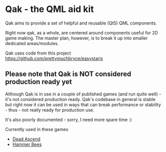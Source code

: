 # Qak - the QML aid kit
Qak aims to provide a set of helpful and reusable (Qt5) QML components.

Right now qak, as a whole, are centered around components useful for 2D game making.
The master plan, however, is to break it up into smaller dedicated areas/modules.

Qak uses code from this project
https://github.com/prettymuchbryce/easystarjs

## Please note that Qak is NOT considered production ready yet
Although Qak is in use in a couple of published games (and run quite well) - it's not considered production ready.
Qak's codebase in general is stable but right now it can be used in ways that can break performance or stability - thus - not really ready for production use.

It's also poorly documented - sorry, I need more spare time :)

Currently used in these games
* [Dead Ascend](http://games.blackgrain.dk/deadascend)
* [Hammer Bees](http://games.blackgrain.dk/hammerbees)
